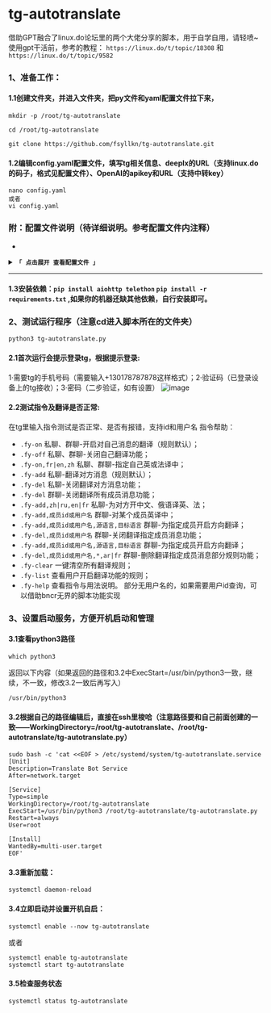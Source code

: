 # tg-autotranslate
借助GPT融合了linux.do论坛里的两个大佬分享的脚本，用于自学自用，请轻喷~
使用gpt干活前，参考的教程：
`https://linux.do/t/topic/18308` 和 `https://linux.do/t/topic/9582`
### 1、准备工作：
#### 1.1创建文件夹，并进入文件夹，把py文件和yaml配置文件拉下来，
```
mkdir -p /root/tg-autotranslate
```
```
cd /root/tg-autotranslate
```

```
git clone https://github.com/fsyllkn/tg-autotranslate.git
```
#### 1.2编辑config.yaml配置文件，填写tg相关信息、deeplx的URL（支持linux.do的码子，格式见配置文件）、OpenAI的apikey和URL（支持中转key）
```
nano config.yaml
或者
vi config.yaml
```
### 附：配置文件说明（待详细说明。参考配置文件内注释）
* 
<details>
<summary><code><strong>「 点击展开 查看配置文件 」</strong></code></summary>

****
## 1.根据配置文件的描述填写即可

### 1.1 tg的id、hash、api_id
### 1.2 linux.do的码子、openai的的中转URL和apikey
## 2、默认翻译规则填写（默认也可）
### 2.1尽可能支持
</details>

****

#### 1.3安装依赖：`pip install aiohttp telethon` `pip install -r requirements.txt` ,如果你的机器还缺其他依赖，自行安装即可。

### 2、测试运行程序（注意cd进入脚本所在的文件夹）
```
python3 tg-autotranslate.py
```
#### 2.1首次运行会提示登录tg，根据提示登录:
1·需要tg的手机号码（需要输入+130178787878这样格式）；2·验证码（已登录设备上的tg接收）；3·密码（二步验证，如有设置）
![image](https://github.com/user-attachments/assets/c6f01d92-0f9e-46eb-9012-937708838a9b)

#### 2.2测试指令及翻译是否正常:
在tg里输入指令测试是否正常、是否有报错，支持id和用户名
指令帮助：
- `.fy-on` 私聊、群聊-开启对自己消息的翻译（规则默认）；
- `.fy-off` 私聊、群聊-关闭自己翻译功能；
- `.fy-on,fr|en,zh` 私聊、群聊-指定自己英或法译中；
- `.fy-add` 私聊-翻译对方消息（规则默认）；
- `.fy-del` 私聊-关闭翻译对方消息功能；
- `.fy-del` 群聊-关闭翻译所有成员消息功能；
- `.fy-add,zh|ru,en|fr` 私聊-为对方开中文、俄语译英、法；
- `.fy-add,成员id或用户名` 群聊-对某个成员英译中；
- `.fy-add,成员id或用户名,源语言,目标语言` 群聊-为指定成员开启方向翻译；
- `.fy-del,成员id或用户名` 群聊-关闭翻译指定成员消息功能；
- `.fy-add,成员id或用户名,源语言,目标语言` 群聊-为指定成员开启方向翻译；
- `.fy-del,成员id或用户名,*,ar|fr` 群聊-删除翻译指定成员消息部分规则功能；
- `.fy-clear` 一键清空所有翻译规则；
- `.fy-list` 查看用户开启翻译功能的规则；
- `.fy-help` 查看指令与用法说明。
  部分无用户名的，如果需要用户id查询，可以借助bncr无界的脚本功能实现

### 3、设置启动服务，方便开机启动和管理

#### 3.1查看python3路径
```
which python3
```
返回以下内容（如果返回的路径和3.2中ExecStart=/usr/bin/python3一致，继续，不一致，修改3.2一致后再写入）
```
/usr/bin/python3
```
#### 3.2根据自己的路径编辑后，直接在ssh里梭哈（注意路径要和自己前面创建的一致——WorkingDirectory=/root/tg-autotranslate、/root/tg-autotranslate/tg-autotranslate.py）
```
sudo bash -c 'cat <<EOF > /etc/systemd/system/tg-autotranslate.service
[Unit]
Description=Translate Bot Service
After=network.target

[Service]
Type=simple
WorkingDirectory=/root/tg-autotranslate
ExecStart=/usr/bin/python3 /root/tg-autotranslate/tg-autotranslate.py
Restart=always
User=root

[Install]
WantedBy=multi-user.target
EOF'
```
#### 3.3重新加载：
```
systemctl daemon-reload
```
#### 3.4立即启动并设置开机自启：
```
systemctl enable --now tg-autotranslate
```
或者
```
systemctl enable tg-autotranslate
systemctl start tg-autotranslate
```
#### 3.5检查服务状态
```
systemctl status tg-autotranslate
```





